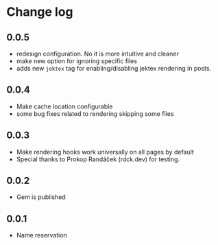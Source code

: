 # Change log

## 0.0.5
- redesign configuration. No it is more intuitive and cleaner
- make new option for ignoring specific files
- adds new `jektex` tag for enabling/disabling jektex rendering in posts.

## 0.0.4
- Make cache location configurable
- some bug fixes related to rendering skipping some files

## 0.0.3
- Make rendering hooks work universally on all pages by default
- Special thanks to Prokop Randáček (rdck.dev) for testing.

## 0.0.2
- Gem is published

## 0.0.1
- Name reservation
